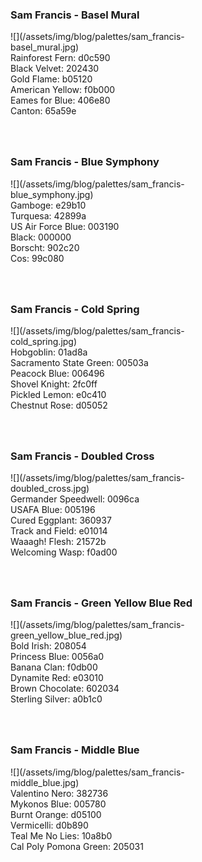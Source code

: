 <style>
div.palette_image {
  display: inline-block;
  width: 70%;
  max-width: 100%;
}

div.palette_colors {
  display: inline-block;
  width: auto;
  min-width: 100px;
  margin-bottom: 40px;
}
</style>

### Sam Francis - Basel Mural
<div class="palette_image" markdown="span">![](/assets/img/blog/palettes/sam_francis-basel_mural.jpg)</div>
<div class="palette_colors">Rainforest Fern: d0c590<br>Black Velvet: 202430<br>Gold Flame: b05120<br>American Yellow: f0b000<br>Eames for Blue: 406e80<br>Canton: 65a59e</div>


### Sam Francis - Blue Symphony
<div class="palette_image" markdown="span">![](/assets/img/blog/palettes/sam_francis-blue_symphony.jpg)</div>
<div class="palette_colors">Gamboge: e29b10<br>Turquesa: 42899a<br>US Air Force Blue: 003190<br>Black: 000000<br>Borscht: 902c20<br>Cos: 99c080</div>


### Sam Francis - Cold Spring
<div class="palette_image" markdown="span">![](/assets/img/blog/palettes/sam_francis-cold_spring.jpg)</div>
<div class="palette_colors">Hobgoblin: 01ad8a<br>Sacramento State Green: 00503a<br>Peacock Blue: 006496<br>Shovel Knight: 2fc0ff<br>Pickled Lemon: e0c410<br>Chestnut Rose: d05052</div>


### Sam Francis - Doubled Cross
<div class="palette_image" markdown="span">![](/assets/img/blog/palettes/sam_francis-doubled_cross.jpg)</div>
<div class="palette_colors">Germander Speedwell: 0096ca<br>USAFA Blue: 005196<br>Cured Eggplant: 360937<br>Track and Field: e01014<br>Waaagh! Flesh: 21572b<br>Welcoming Wasp: f0ad00</div>


### Sam Francis - Green Yellow Blue Red
<div class="palette_image" markdown="span">![](/assets/img/blog/palettes/sam_francis-green_yellow_blue_red.jpg)</div>
<div class="palette_colors">Bold Irish: 208054<br>Princess Blue: 0056a0<br>Banana Clan: f0db00<br>Dynamite Red: e03010<br>Brown Chocolate: 602034<br>Sterling Silver: a0b1c0</div>


### Sam Francis - Middle Blue
<div class="palette_image" markdown="span">![](/assets/img/blog/palettes/sam_francis-middle_blue.jpg)</div>
<div class="palette_colors">Valentino Nero: 382736<br>Mykonos Blue: 005780<br>Burnt Orange: d05100<br>Vermicelli: d0b890<br>Teal Me No Lies: 10a8b0<br>Cal Poly Pomona Green: 205031</div>


